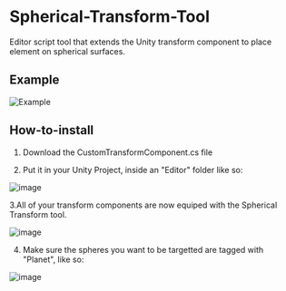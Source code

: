 # Spherical-Transform-Tool
Editor script tool that extends the Unity transform component to place element on spherical surfaces.

## Example
![Example](https://user-images.githubusercontent.com/73894693/224733608-1ef22a40-e318-48d6-be9c-c8951da7131e.gif)

## How-to-install
1. Download the CustomTransformComponent.cs file  

2. Put it in your Unity Project, inside an "Editor" folder like so:  

![image](https://user-images.githubusercontent.com/73894693/224735433-52cc57b9-f760-4f15-8216-707ad4e8d82d.png)

3.All of your transform components are now equiped with the Spherical Transform tool.  

![image](https://user-images.githubusercontent.com/73894693/224734663-a478af44-4a98-49f5-8c12-879869d3ce64.png)  

4. Make sure the spheres you want to be targetted are tagged with "Planet", like so:  

![image](https://user-images.githubusercontent.com/73894693/224735883-c38e3f44-67a4-4d1c-a6bc-0529261722d9.png)
